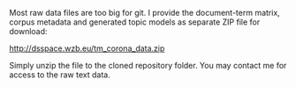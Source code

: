 Most raw data files are too big for git. I provide the document-term matrix, corpus metadata and generated topic models as separate ZIP file for download:

http://dsspace.wzb.eu/tm_corona_data.zip

Simply unzip the file to the cloned repository folder. You may contact me for access to the raw text data.